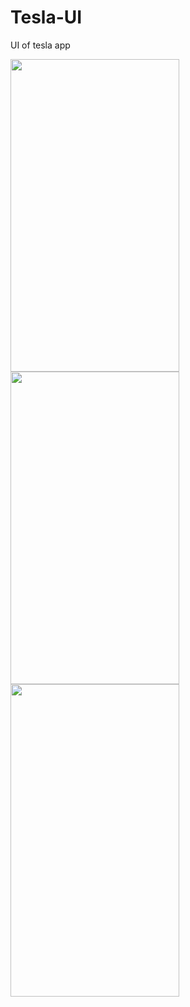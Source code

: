 # Tesla-UI
UI of tesla app


<img src="https://user-images.githubusercontent.com/92089806/230562612-6cde674c-3fa0-4f68-bf8e-3e8797a785b9.png" width="270" height="500">
<img src="https://user-images.githubusercontent.com/92089806/230562623-15b6e7be-d9b5-46d2-9011-5105caedce81.png" width="270" height="500">
<img src="https://user-images.githubusercontent.com/92089806/230562643-1c42c6bc-fd29-497f-b67d-6275f59406a5.png" width="270" height="500">


